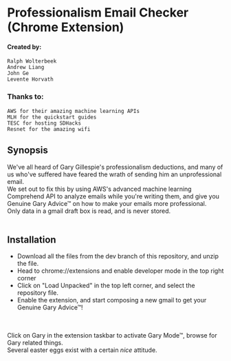 # Professionalism Email Checker (Chrome Extension)
#### Created by:
    Ralph Wolterbeek
    Andrew Liang
    John Ge
    Levente Horvath

### Thanks to:
    AWS for their amazing machine learning APIs
    MLH for the quickstart guides
    TESC for hosting SDHacks
    Resnet for the amazing wifi


## Synopsis
We've all heard of Gary Gillespie's professionalism deductions, and many of us who've suffered have feared the wrath of sending him an unprofessional email.<br>
We set out to fix this by using AWS's advanced machine learning Comprehend API to analyze emails while you're writing them,
and give you Genuine Gary Advice™ on how to make your emails more professional.
<br>
Only data in a gmail draft box is read, and is never stored.
<br><br>
## Installation
* Download all the files from the dev branch of this repository, and unzip the file.
* Head to chrome://extensions and enable developer mode in the top right corner
* Click on "Load Unpacked" in the top left corner, and select the repository file.
* Enable the extension, and start composing a new gmail to get your Genuine Gary Advice™!

<br><br>
Click on Gary in the extension taskbar to activate Gary Mode™, browse for Gary related things.
<br>
Several easter eggs exist with a certain *nice* attitude.
